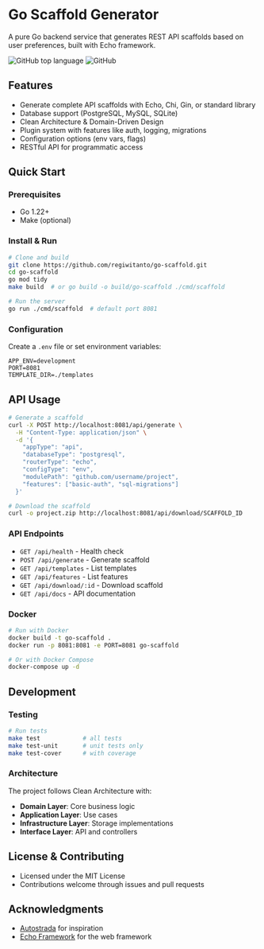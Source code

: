 # Go Scaffold Generator

A pure Go backend service that generates REST API scaffolds based on user preferences, built with Echo framework.

![GitHub top language](https://img.shields.io/github/languages/top/regiwitanto/go-scaffold)
![GitHub](https://img.shields.io/github/license/regiwitanto/go-scaffold)

## Features

- Generate complete API scaffolds with Echo, Chi, Gin, or standard library
- Database support (PostgreSQL, MySQL, SQLite)
- Clean Architecture & Domain-Driven Design
- Plugin system with features like auth, logging, migrations
- Configuration options (env vars, flags)
- RESTful API for programmatic access

## Quick Start

### Prerequisites
- Go 1.22+
- Make (optional)

### Install & Run

```bash
# Clone and build
git clone https://github.com/regiwitanto/go-scaffold.git
cd go-scaffold
go mod tidy
make build  # or go build -o build/go-scaffold ./cmd/scaffold

# Run the server
go run ./cmd/scaffold  # default port 8081
```

### Configuration
Create a `.env` file or set environment variables:
```
APP_ENV=development
PORT=8081
TEMPLATE_DIR=./templates
```

## API Usage

```bash
# Generate a scaffold
curl -X POST http://localhost:8081/api/generate \
  -H "Content-Type: application/json" \
  -d '{
    "appType": "api",
    "databaseType": "postgresql",
    "routerType": "echo",
    "configType": "env",
    "modulePath": "github.com/username/project",
    "features": ["basic-auth", "sql-migrations"]
  }'

# Download the scaffold
curl -o project.zip http://localhost:8081/api/download/SCAFFOLD_ID
```

### API Endpoints

- `GET /api/health` - Health check
- `POST /api/generate` - Generate scaffold
- `GET /api/templates` - List templates
- `GET /api/features` - List features
- `GET /api/download/:id` - Download scaffold
- `GET /api/docs` - API documentation

### Docker

```bash
# Run with Docker
docker build -t go-scaffold .
docker run -p 8081:8081 -e PORT=8081 go-scaffold

# Or with Docker Compose
docker-compose up -d
```

## Development

### Testing

```bash
# Run tests
make test            # all tests
make test-unit       # unit tests only
make test-cover      # with coverage
```

### Architecture

The project follows Clean Architecture with:
- **Domain Layer**: Core business logic
- **Application Layer**: Use cases
- **Infrastructure Layer**: Storage implementations
- **Interface Layer**: API and controllers

## License & Contributing

- Licensed under the MIT License
- Contributions welcome through issues and pull requests

## Acknowledgments

- [Autostrada](https://autostrada.dev/) for inspiration
- [Echo Framework](https://echo.labstack.com/) for the web framework
